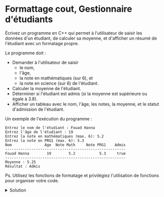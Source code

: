 # Formattage cout, Gestionnaire d'étudiants

Écrivez un programme en C++ qui permet à l'utilisateur de saisir les données d'un étudiant, de calculer sa moyenne, et d'afficher un résumé de l'étudiant avec un formatage propre.

Le programme doit :

- Demander à l'utilisateur de saisir 
  - le nom, 
  - l'âge, 
  - la note en mathématiques (sur 6), et 
  - la note en science (sur 6) de l'étudiant.
- Calculer la moyenne de l'étudiant.
- Déterminer si l'étudiant est admis (si la moyenne est supérieure ou égale à 3.8).
- Afficher un tableau avec le nom, l'âge, les notes, la moyenne, et le statut d'admission de l'étudiant.

Un exemple de l'exécution  du programme :

~~~
Entrez le nom de l'étudiant : Fouad Hanna
Entrez l'âge de l'étudiant : 19
Entrez la note en mathématiques (max. 6): 5.2
Entrez la note en PRG1 (max. 6): 5.3
Nom               Age  Note Math     Note PRG1    Admis
-------------------------------------------------------
Fouad Hanna        19        5.2           5.3     true
-------------------------------------------------------
Moyenne : 5.25
Résultat : Admis
~~~

Ps. Utilisez les fonctions de formatage et privilégiez l'utilisation de fonctions pour organiser votre code.  



<details>
<summary>Solution</summary>

~~~cpp
#include <iostream>
#include <iomanip>
#include <string>

const int setw_col1 = 15;
const int setw_col2 = 6;
const int setw_col3 = 11;
const int setw_col4 = 14;
const int setw_col5 = 9;

const int setw_total = setw_col1 + setw_col2 + setw_col3 + setw_col4 + setw_col5;

void afficher_entete(){
    std::ios etat(nullptr);
    etat.copyfmt(std::cout); // enregistrer le formatage actuel

    std::cout << std::left << std::setw(setw_col1) << "Nom"
              << std::right << std::setw(setw_col2) << "Age"
              << std::right << std::setw(setw_col3) << "Note Math"
              << std::right << std::setw(setw_col4) << "Note PRG1"
              << std::right << std::setw(setw_col5) << "Admis"
              << std::endl;

    std::cout << std::right << std::setw(setw_total) << std::setfill('-') << "" << "\n";

    std::cout.copyfmt(etat); // restaurer le formatage précédent
}

void afficher_resultat(const std::string & nom, const int & age, const double & note_math, const double & note_prg1, const double & moyenne, const bool & admis){
    // Affichez les données de l'étudiant avec le formatage
    std::cout << std::left << std::setw(setw_col1) << nom
              << std::right << std::setw(setw_col2) << age
              << std::right << std::setw(setw_col3) << note_math
              << std::right << std::setw(setw_col4) << note_prg1
              << std::right << std::setw(setw_col5) << std::boolalpha << admis
              << std::endl;

    std::cout << std::right << std::setw(setw_total) << std::setfill('-') << "" << "\n";

    // Affichez la moyenne
    std::cout << "Moyenne : " << moyenne << std::endl;

    // Affichez le résultat de la réussite
    std::cout << "Résultat : " << (admis ? "Admis" : "Non admis") << std::endl;
}

void saisir_infos(std::string & nom, int & age, double & note_math, double & note_prg1){
    // Demandez à l'utilisateur de saisir les données
    std::cout << "Entrez le nom de l'étudiant : ";
    std::getline(std::cin, nom);
    std::cout << "Entrez l'âge de l'étudiant : ";
    std::cin >> age;
    std::cout << "Entrez la note en mathématiques (max. 6): ";
    std::cin >> note_math;
    std::cout << "Entrez la note en PRG1 (max. 6): ";
    std::cin >> note_prg1;
}

bool calculer_moyenne(const double & note_math, const double & note_prg1, double & moyenne){
    // Calculez la moyenne des notes
    moyenne = (note_math + note_prg1) / 2.0;

    const double min_admis = 3.8;

    // Déterminez si l'étudiant est admis (moyenne supérieure ou égale à 60)
    return (moyenne >= min_admis);
}

int main() {

    std::string nom;
    int age;
    double note_math, note_prg1;
    bool admis;

    saisir_infos(nom, age, note_math, note_prg1);

    double moyenne = 0;
    admis = calculer_moyenne(note_math, note_prg1, moyenne);

    afficher_entete();
    afficher_resultat(nom, age, note_math, note_prg1, moyenne, admis);





    return 0;
}

~~~



</details>